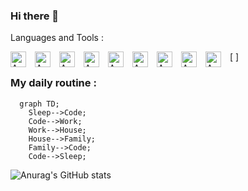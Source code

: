 ### Hi there 👋

<!--
**craftGX/craftGX** is a ✨ _special_ ✨ repository because its `README.md` (this file) appears on your GitHub profile.

Here are some ideas to get you started:

- 🔭 I’m currently working on ...
- 🌱 I’m currently learning ...
- 👯 I’m looking to collaborate on ...
- 🤔 I’m looking for help with ...
- 💬 Ask me about ...
- 📫 How to reach me: ...
- 😄 Pronouns: ...
- ⚡ Fun fact: ...
-->

Languages and Tools :

[<img align="left" alt="AWS" width="25px" src="https://cdn.jsdelivr.net/gh/devicons/devicon/icons/android/android-original-wordmark.svg" style="padding-right:11px;"/>
<img align="left" alt="AWS" width="25px" src="https://cdn.jsdelivr.net/gh/devicons/devicon/icons/html5/html5-original.svg" style="padding-right:11px;"/>
<img align="left" alt="AWS" width="25px" src="https://cdn.jsdelivr.net/gh/devicons/devicon/icons/css3/css3-original.svg" style="padding-right:11px;"/>
<img align="left" alt="AWS" width="25px" src="https://cdn.jsdelivr.net/gh/devicons/devicon/icons/sass/sass-original.svg" style="padding-right:11px;"/>
<img align="left" alt="AWS" width="25px" src="https://cdn.jsdelivr.net/gh/devicons/devicon/icons/javascript/javascript-original.svg" style="padding-right:11px;"/>
<img align="left" alt="AWS" width="25px" src="https://cdn.jsdelivr.net/gh/devicons/devicon/icons/java/java-original-wordmark.svg" style="padding-right:11px;"/>
<img align="left" alt="AWS" width="25px" src="https://cdn.jsdelivr.net/gh/devicons/devicon/icons/python/python-original-wordmark.svg" style="padding-right:11px;"/>
<img align="left" alt="AWS" width="25px" src="https://cdn.jsdelivr.net/gh/devicons/devicon/icons/django/django-original.svg" style="padding-right:11px;"/>
<img align="left" alt="AWS" width="25px" src="https://cdn.jsdelivr.net/gh/devicons/devicon/icons/php/php-original.svg" style="padding-right:11px;"/>]

### My daily routine :

```mermaid
  graph TD;
    Sleep-->Code;
    Code-->Work;
    Work-->House;
    House-->Family;
    Family-->Code;
    Code-->Sleep;
 ```
 
 ![Anurag's GitHub stats](https://github-readme-stats.vercel.app/api?username=craftGX&show_icons=true&theme=radical)
 
 
    
